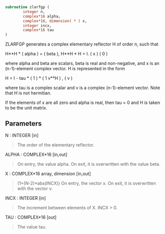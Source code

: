 ```fortran
subroutine zlarfgp (
        integer n,
        complex*16 alpha,
        complex*16, dimension( * ) x,
        integer incx,
        complex*16 tau
)
```

ZLARFGP generates a complex elementary reflector H of order n, such
that

H\*\*H \* ( alpha ) = ( beta ),   H\*\*H \* H = I.
(   x   )   (   0  )

where alpha and beta are scalars, beta is real and non-negative, and
x is an (n-1)-element complex vector.  H is represented in the form

H = I - tau \* ( 1 ) \* ( 1 v\*\*H ) ,
( v )

where tau is a complex scalar and v is a complex (n-1)-element
vector. Note that H is not hermitian.

If the elements of x are all zero and alpha is real, then tau = 0
and H is taken to be the unit matrix.

## Parameters
N : INTEGER [in]
> The order of the elementary reflector.

ALPHA : COMPLEX\*16 [in,out]
> On entry, the value alpha.
> On exit, it is overwritten with the value beta.

X : COMPLEX\*16 array, dimension [in,out]
> (1+(N-2)\*abs(INCX))
> On entry, the vector x.
> On exit, it is overwritten with the vector v.

INCX : INTEGER [in]
> The increment between elements of X. INCX > 0.

TAU : COMPLEX\*16 [out]
> The value tau.
